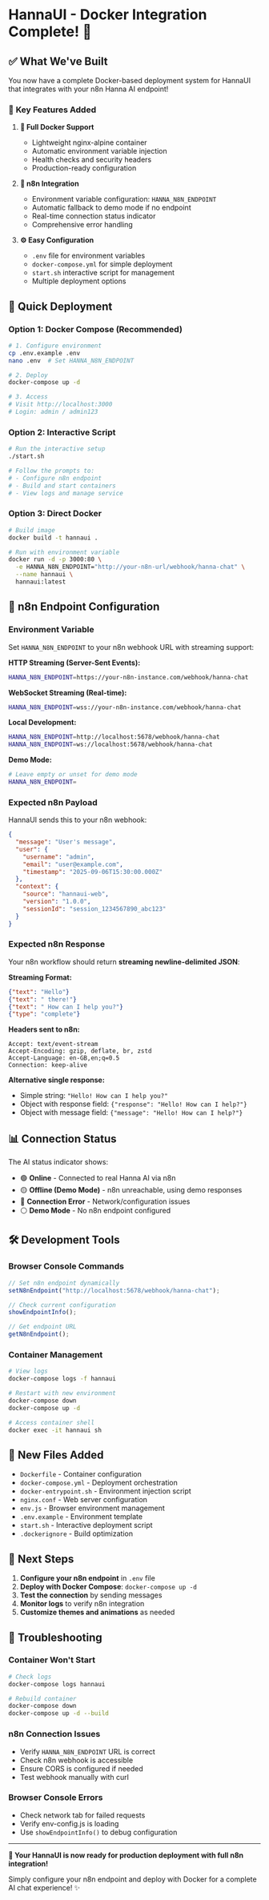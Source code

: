 # HannaUI - Docker Integration Complete! 🐳

## ✅ **What We've Built**

You now have a complete Docker-based deployment system for HannaUI that integrates with your n8n Hanna AI endpoint!

### 🚀 **Key Features Added**

1. **🐳 Full Docker Support**
   - Lightweight nginx-alpine container
   - Automatic environment variable injection
   - Health checks and security headers
   - Production-ready configuration

2. **🔗 n8n Integration**
   - Environment variable configuration: `HANNA_N8N_ENDPOINT`
   - Automatic fallback to demo mode if no endpoint
   - Real-time connection status indicator
   - Comprehensive error handling

3. **⚙️ Easy Configuration**
   - `.env` file for environment variables
   - `docker-compose.yml` for simple deployment
   - `start.sh` interactive script for management
   - Multiple deployment options

## 🚀 **Quick Deployment**

### **Option 1: Docker Compose (Recommended)**
```bash
# 1. Configure environment
cp .env.example .env
nano .env  # Set HANNA_N8N_ENDPOINT

# 2. Deploy
docker-compose up -d

# 3. Access
# Visit http://localhost:3000
# Login: admin / admin123
```

### **Option 2: Interactive Script**
```bash
# Run the interactive setup
./start.sh

# Follow the prompts to:
# - Configure n8n endpoint  
# - Build and start containers
# - View logs and manage service
```

### **Option 3: Direct Docker**
```bash
# Build image
docker build -t hannaui .

# Run with environment variable
docker run -d -p 3000:80 \
  -e HANNA_N8N_ENDPOINT="http://your-n8n-url/webhook/hanna-chat" \
  --name hannaui \
  hannaui:latest
```

## 🔧 **n8n Endpoint Configuration**

### **Environment Variable**
Set `HANNA_N8N_ENDPOINT` to your n8n webhook URL with streaming support:

**HTTP Streaming (Server-Sent Events):**
```bash
HANNA_N8N_ENDPOINT=https://your-n8n-instance.com/webhook/hanna-chat
```

**WebSocket Streaming (Real-time):**
```bash
HANNA_N8N_ENDPOINT=wss://your-n8n-instance.com/webhook/hanna-chat
```

**Local Development:**
```bash
HANNA_N8N_ENDPOINT=http://localhost:5678/webhook/hanna-chat
HANNA_N8N_ENDPOINT=ws://localhost:5678/webhook/hanna-chat
```

**Demo Mode:**
```bash
# Leave empty or unset for demo mode
HANNA_N8N_ENDPOINT=
```

### **Expected n8n Payload**
HannaUI sends this to your n8n webhook:
```json
{
  "message": "User's message",
  "user": {
    "username": "admin",
    "email": "user@example.com",
    "timestamp": "2025-09-06T15:30:00.000Z"
  },
  "context": {
    "source": "hannaui-web",
    "version": "1.0.0",
    "sessionId": "session_1234567890_abc123"
  }
}
```

### **Expected n8n Response**
Your n8n workflow should return **streaming newline-delimited JSON**:

**Streaming Format:**
```json
{"text": "Hello"}
{"text": " there!"}
{"text": " How can I help you?"}
{"type": "complete"}
```

**Headers sent to n8n:**
```
Accept: text/event-stream
Accept-Encoding: gzip, deflate, br, zstd
Accept-Language: en-GB,en;q=0.5
Connection: keep-alive
```

**Alternative single response:**
- Simple string: `"Hello! How can I help you?"`
- Object with response field: `{"response": "Hello! How can I help?"}`
- Object with message field: `{"message": "Hello! How can I help?"}`

## 📊 **Connection Status**

The AI status indicator shows:
- 🟢 **Online** - Connected to real Hanna AI via n8n
- 🟡 **Offline (Demo Mode)** - n8n unreachable, using demo responses
- 🔴 **Connection Error** - Network/configuration issues
- ⚪ **Demo Mode** - No n8n endpoint configured

## 🛠️ **Development Tools**

### **Browser Console Commands**
```javascript
// Set n8n endpoint dynamically
setN8nEndpoint("http://localhost:5678/webhook/hanna-chat");

// Check current configuration
showEndpointInfo();

// Get endpoint URL
getN8nEndpoint();
```

### **Container Management**
```bash
# View logs
docker-compose logs -f hannaui

# Restart with new environment
docker-compose down
docker-compose up -d

# Access container shell
docker exec -it hannaui sh
```

## 📁 **New Files Added**

- `Dockerfile` - Container configuration
- `docker-compose.yml` - Deployment orchestration  
- `docker-entrypoint.sh` - Environment injection script
- `nginx.conf` - Web server configuration
- `env.js` - Browser environment management
- `.env.example` - Environment template
- `start.sh` - Interactive deployment script
- `.dockerignore` - Build optimization

## 🎯 **Next Steps**

1. **Configure your n8n endpoint** in `.env` file
2. **Deploy with Docker Compose**: `docker-compose up -d`
3. **Test the connection** by sending messages
4. **Monitor logs** to verify n8n integration
5. **Customize themes and animations** as needed

## 🐛 **Troubleshooting**

### **Container Won't Start**
```bash
# Check logs
docker-compose logs hannaui

# Rebuild container
docker-compose down
docker-compose up -d --build
```

### **n8n Connection Issues**
- Verify `HANNA_N8N_ENDPOINT` URL is correct
- Check n8n webhook is accessible
- Ensure CORS is configured if needed
- Test webhook manually with curl

### **Browser Console Errors**
- Check network tab for failed requests
- Verify env-config.js is loading
- Use `showEndpointInfo()` to debug configuration

---

**🎉 Your HannaUI is now ready for production deployment with full n8n integration!**

Simply configure your n8n endpoint and deploy with Docker for a complete AI chat experience! ✨
